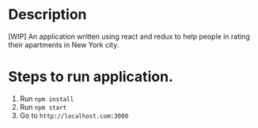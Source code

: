 # Description 
[WIP] An application written using react and redux to help people in rating their apartments in New York city. 

# Steps to run application.
1. Run `npm install`
2. Run `npm start` 
3. Go to `http://localhost.com:3000`

